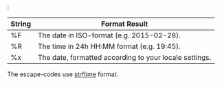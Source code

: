 :

String | Format Result
------ | -------------
%F     | The date in ISO-format (e.g. 2015-02-28).
%R     | The time in 24h HH:MM format (e.g. 19:45).
%x     | The date, formatted according to your locale settings.

The escape-codes use
[strftime](http://man7.org/linux/man-pages/man3/strftime.3.html) format.
